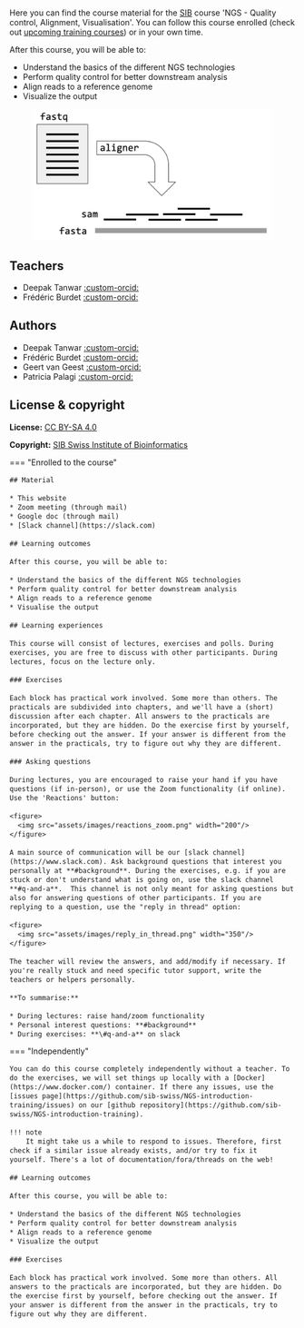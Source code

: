 # 

Here you can find the course material for the [SIB](https://www.sib.swiss/) course 'NGS - Quality control, Alignment, Visualisation'. You can follow this course enrolled (check out [upcoming training courses](https://www.sib.swiss/training/upcoming-training-courses)) or in your own time. 

After this course, you will be able to:

* Understand the basics of the different NGS technologies
* Perform quality control for better downstream analysis
* Align reads to a reference genome
* Visualize the output

<figure>
    <img src="assets/images/alignment_infograph.png" width="600"/>
</figure>

## Teachers

- Deepak Tanwar [:custom-orcid:](https://orcid.org/0000-0001-8036-1989)
- Frédéric Burdet [:custom-orcid:](https://orcid.org/0000-0002-2923-827X)

## Authors

- Deepak Tanwar [:custom-orcid:](https://orcid.org/0000-0001-8036-1989)
- Frédéric Burdet [:custom-orcid:](https://orcid.org/0000-0002-2923-827X)
- Geert van Geest [:custom-orcid:](https://orcid.org/0000-0002-1561-078X)
- Patricia Palagi [:custom-orcid:](https://orcid.org/0000-0001-9062-6303)


## License & copyright

**License:** [CC BY-SA 4.0](https://raw.githubusercontent.com/sib-swiss/single-cell-training/master/LICENCE)

**Copyright:** [SIB Swiss Institute of Bioinformatics](https://www.sib.swiss/)

=== "Enrolled to the course"

    ## Material

    * This website
    * Zoom meeting (through mail)
    * Google doc (through mail)
    * [Slack channel](https://slack.com)

    ## Learning outcomes

    After this course, you will be able to:

    * Understand the basics of the different NGS technologies
    * Perform quality control for better downstream analysis
    * Align reads to a reference genome
    * Visualise the output

    ## Learning experiences

    This course will consist of lectures, exercises and polls. During exercises, you are free to discuss with other participants. During lectures, focus on the lecture only.

    ### Exercises

    Each block has practical work involved. Some more than others. The practicals are subdivided into chapters, and we'll have a (short) discussion after each chapter. All answers to the practicals are incorporated, but they are hidden. Do the exercise first by yourself, before checking out the answer. If your answer is different from the answer in the practicals, try to figure out why they are different.

    ### Asking questions

    During lectures, you are encouraged to raise your hand if you have questions (if in-person), or use the Zoom functionality (if online). Use the 'Reactions' button:

    <figure>
      <img src="assets/images/reactions_zoom.png" width="200"/>
    </figure>

    A main source of communication will be our [slack channel](https://www.slack.com). Ask background questions that interest you personally at **#background**. During the exercises, e.g. if you are stuck or don't understand what is going on, use the slack channel **#q-and-a**.  This channel is not only meant for asking questions but also for answering questions of other participants. If you are replying to a question, use the "reply in thread" option:

    <figure>
      <img src="assets/images/reply_in_thread.png" width="350"/>
    </figure>

    The teacher will review the answers, and add/modify if necessary. If you're really stuck and need specific tutor support, write the teachers or helpers personally.

    **To summarise:**

    * During lectures: raise hand/zoom functionality
    * Personal interest questions: **#background**
    * During exercises: **\#q-and-a** on slack



=== "Independently"

    You can do this course completely independently without a teacher. To do the exercises, we will set things up locally with a [Docker](https://www.docker.com/) container. If there any issues, use the [issues page](https://github.com/sib-swiss/NGS-introduction-training/issues) on our [github repository](https://github.com/sib-swiss/NGS-introduction-training).

    !!! note
        It might take us a while to respond to issues. Therefore, first check if a similar issue already exists, and/or try to fix it yourself. There's a lot of documentation/fora/threads on the web!

    ## Learning outcomes

    After this course, you will be able to:

    * Understand the basics of the different NGS technologies
    * Perform quality control for better downstream analysis
    * Align reads to a reference genome
    * Visualize the output

    ### Exercises

    Each block has practical work involved. Some more than others. All answers to the practicals are incorporated, but they are hidden. Do the exercise first by yourself, before checking out the answer. If your answer is different from the answer in the practicals, try to figure out why they are different.

